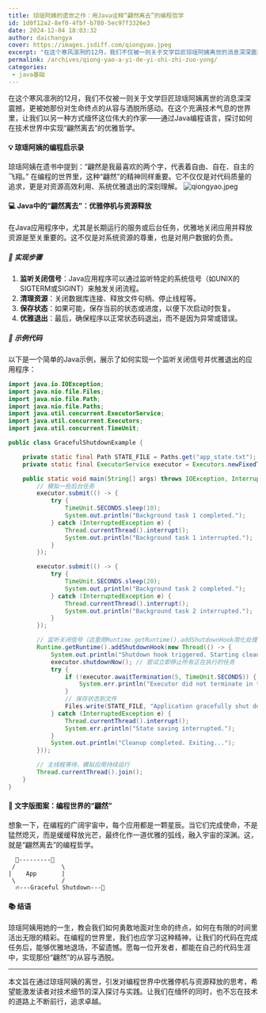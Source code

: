 ```yaml
---
title: 琼瑶阿姨的遗世之作：用Java诠释“翩然离去”的编程哲学
id: 1d0f12a2-8ef0-4fbf-b780-5ec97f3326e3
date: 2024-12-04 18:03:32
author: daichangya
cover: https://images.jsdiff.com/qiongyao.jpeg
excerpt: "在这个寒风凛冽的12月，我们不仅被一则关于文学巨匠琼瑶阿姨离世的消息深深震撼，更被她那份对生命终点的从容与洒脱所感动。在这个充满技术气息的世界里，让我们以另一种方式缅怀这位伟大的作家——通过Java编程语言，探讨如何在技术世界中实现“翩然离去”的优雅哲学。 💡 琼瑶阿姨的编程启示录 琼瑶阿姨在遗书"
permalink: /archives/qiong-yao-a-yi-de-yi-shi-zhi-zuo-yong/
categories:
 - java基础
---
```


在这个寒风凛冽的12月，我们不仅被一则关于文学巨匠琼瑶阿姨离世的消息深深震撼，更被她那份对生命终点的从容与洒脱所感动。在这个充满技术气息的世界里，让我们以另一种方式缅怀这位伟大的作家——通过Java编程语言，探讨如何在技术世界中实现“翩然离去”的优雅哲学。

#### 💡 琼瑶阿姨的编程启示录

琼瑶阿姨在遗书中提到：“翩然是我最喜欢的两个字，代表着自由、自在、自主的飞翔。” 在编程的世界里，这种“翩然”的精神同样重要。它不仅仅是对代码质量的追求，更是对资源高效利用、系统优雅退出的深刻理解。
![qiongyao.jpeg](https://images.jsdiff.com/qiongyao.jpeg)

#### 💻 Java中的“翩然离去”：优雅停机与资源释放

在Java应用程序中，尤其是长期运行的服务或后台任务，优雅地关闭应用并释放资源是至关重要的。这不仅是对系统资源的尊重，也是对用户数据的负责。

##### 🔧 实现步骤

1. **监听关闭信号**：Java应用程序可以通过监听特定的系统信号（如UNIX的SIGTERM或SIGINT）来触发关闭流程。
2. **清理资源**：关闭数据库连接、释放文件句柄、停止线程等。
3. **保存状态**：如果可能，保存当前的状态或进度，以便下次启动时恢复。
4. **优雅退出**：最后，确保程序以正常状态码退出，而不是因为异常或错误。

##### 📝 示例代码

以下是一个简单的Java示例，展示了如何实现一个监听关闭信号并优雅退出的应用程序：

```java
import java.io.IOException;
import java.nio.file.Files;
import java.nio.file.Path;
import java.nio.file.Paths;
import java.util.concurrent.ExecutorService;
import java.util.concurrent.Executors;
import java.util.concurrent.TimeUnit;

public class GracefulShutdownExample {

    private static final Path STATE_FILE = Paths.get("app_state.txt");
    private static final ExecutorService executor = Executors.newFixedThreadPool(2);

    public static void main(String[] args) throws IOException, InterruptedException {
        // 模拟一些后台任务
        executor.submit(() -> {
            try {
                TimeUnit.SECONDS.sleep(10);
                System.out.println("Background task 1 completed.");
            } catch (InterruptedException e) {
                Thread.currentThread().interrupt();
                System.out.println("Background task 1 interrupted.");
            }
        });

        executor.submit(() -> {
            try {
                TimeUnit.SECONDS.sleep(20);
                System.out.println("Background task 2 completed.");
            } catch (InterruptedException e) {
                Thread.currentThread().interrupt();
                System.out.println("Background task 2 interrupted.");
            }
        });

        // 监听关闭信号（这里用Runtime.getRuntime().addShutdownHook简化处理）
        Runtime.getRuntime().addShutdownHook(new Thread(() -> {
            System.out.println("Shutdown hook triggered. Starting cleanup...");
            executor.shutdownNow(); // 尝试立即停止所有正在执行的任务
            try {
                if (!executor.awaitTermination(5, TimeUnit.SECONDS)) {
                    System.err.println("Executor did not terminate in time, forcefully shutting down.");
                }
                // 保存状态到文件
                Files.write(STATE_FILE, "Application gracefully shut down.".getBytes());
            } catch (InterruptedException e) {
                Thread.currentThread().interrupt();
                System.err.println("State saving interrupted.");
            }
            System.out.println("Cleanup completed. Exiting...");
        }));

        // 主线程等待，模拟应用持续运行
        Thread.currentThread().join();
    }
}
```

#### 🎨 文字版图案：编程世界的“翩然”

想象一下，在编程的广阔宇宙中，每个应用都是一颗星辰。当它们完成使命，不是猛然熄灭，而是缓缓释放光芒，最终化作一道优雅的弧线，融入宇宙的深渊。这，就是“翩然离去”的编程哲学。

```
  🌟---------🌟
 /             \
|    App       |
 \             /
  🔥---Graceful Shutdown---🌌
```

#### 📚 结语

琼瑶阿姨用她的一生，教会我们如何勇敢地面对生命的终点，如何在有限的时间里活出无限的精彩。在编程的世界里，我们也应学习这种精神，让我们的代码在完成任务后，能够优雅地退场，不留遗憾。愿每一位开发者，都能在自己的代码生涯中，实现那份“翩然”的从容与洒脱。

---

本文旨在通过琼瑶阿姨的离世，引发对编程世界中优雅停机与资源释放的思考，希望能激发读者对技术细节的深入探讨与实践。让我们在缅怀的同时，也不忘在技术的道路上不断前行，追求卓越。